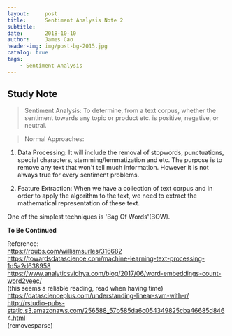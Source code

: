 ```yaml
---
layout:     post   				   
title:      Sentiment Analysis Note 2
subtitle:   
date:       2018-10-10
author:     James Cao
header-img: img/post-bg-2015.jpg 	
catalog: true 					
tags:								
    - Sentiment Analysis
---
```


## Study Note
>  Sentiment Analysis: 
To determine, from a text corpus, whether the sentiment towards any topic or product etc. is positive, negative, or neutral.

> Normal Approaches:

1. Data Processing:
It will include the removal of stopwords, punctuations, special characters, stemming/lemmatization and etc.
The purpose is to remove any text that won't tell much information. However it is not always true for every sentiment problems.


2. Feature Extraction:
When we have a collection of text corpus and in order to apply the algorithm to the text, we need to extract the mathematical representation
of these text.

One of the simplest techniques is 'Bag Of Words'(BOW).

<strong>To Be Continued</strong>


Reference: <br/>
https://rpubs.com/williamsurles/316682<br/>
https://towardsdatascience.com/machine-learning-text-processing-1d5a2d638958<br/>
https://www.analyticsvidhya.com/blog/2017/06/word-embeddings-count-word2veec/<br/>
(this seems a reliable reading, read when having time)<br/>
https://datascienceplus.com/understanding-linear-svm-with-r/<br/>
http://rstudio-pubs-static.s3.amazonaws.com/256588_57b585da6c054349825cba46685d8464.html<br/>
(removesparse)

